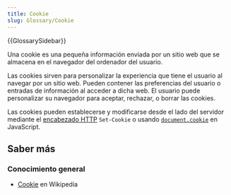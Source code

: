 ```yaml
---
title: Cookie
slug: Glossary/Cookie
---
```


{{GlossarySidebar}}

Una cookie es una pequeña información enviada por un sitio web que se almacena en el navegador del ordenador del usuario.

Las cookies sirven para personalizar la experiencia que tiene el usuario al navegar por un sitio web. Pueden contener las preferencias del usuario o entradas de información al acceder a dicha web. El usuario puede personalizar su navegador para aceptar, rechazar, o borrar las cookies.

Las cookies pueden establecerse y modificarse desde el lado del servidor mediante el [encabezado HTTP](/es/docs/Web/HTTP/Cookies) `Set-Cookie` o usando [`document.cookie`](/es/docs/DOM/document.cookie) en JavaScript.

## Saber más

### Conocimiento general

- [Cookie](<https://es.wikipedia.org/wiki/Cookie_(inform%C3%A1tica)>) en Wikipedia
